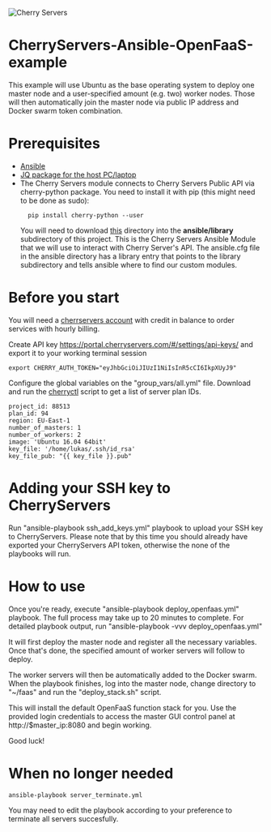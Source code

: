 ![Cherry Servers](https://www.serchen.com/images/thumbnails/large/54097.jpg)
# CherryServers-Ansible-OpenFaaS-example
This example will use Ubuntu as the base operating system to deploy one master node and a user-specified amount (e.g. two) worker nodes. Those will then automatically join the master node via public IP address and Docker swarm token combination. 
# Prerequisites
<ul>
  <li><a href="https://www.ansible.com/" target="_blank">Ansible</a></li>
  <li><a href="https://stedolan.github.io/jq/download/" target="_blank">JQ package for the host PC/laptop</a></li>
  <li>The Cherry Servers module connects to Cherry Servers Public API via cherry-python package. You need to install it with pip (this might need to be done as sudo):</li>
  
  ```
    pip install cherry-python --user
  ```

You will need to download <a href="https://github.com/cherryservers/cherry-ansible-module/tree/master/cherryservers">this</a> directory into the <b>ansible/library</b> subdirectory of this project.
This is the Cherry Servers Ansible Module that we will use to interact with Cherry Server's API. The ansible.cfg file in the ansible directory has a library entry that points to the library subdirectory and tells ansible where to find our custom modules.
</ul>

# Before you start
You will need a <a href="https://portal.cherryservers.com" target="_blank">cherrservers account</a> with credit in balance to order services with hourly billing. 

Create API key <a href="https://portal.cherryservers.com/#/settings/api-keys/" target="_blank">https://portal.cherryservers.com/#/settings/api-keys/</a> and export it to your working terminal session<br>
```
export CHERRY_AUTH_TOKEN="eyJhbGciOiJIUzI1NiIsInR5cCI6IkpXUyJ9"
```
Configure the global variables on the "group_vars/all.yml" file. Download and run the <a href="https://github.com/cherryservers/cherryctl" target="_blank">cherryctl</a> script to get a list of server plan IDs.
```
project_id: 88513
plan_id: 94
region: EU-East-1
number_of_masters: 1
number_of_workers: 2
image: 'Ubuntu 16.04 64bit'
key_file: '/home/lukas/.ssh/id_rsa'
key_file_pub: "{{ key_file }}.pub"
```

# Adding your SSH key to CherryServers

Run  "ansible-playbook ssh_add_keys.yml" playbook to upload your SSH key to CherryServers. Please note that by this time you should already have exported your CherryServers API token, otherwise the none of the playbooks will run.

# How to use

Once you're ready, execute "ansible-playbook deploy_openfaas.yml" playbook. The full process may take up to 20 minutes to complete. For detailed playbook output, run "ansible-playbook -vvv deploy_openfaas.yml"

It will first deploy the master node and register all the necessary variables. Once that's done, the specified amount of worker servers will follow to deploy. 

The worker servers will then be automatically added to the Docker swarm. When the playbook finishes, log into the master node, change directory to "~/faas" and run the "deploy_stack.sh" script. 

This will install the default OpenFaaS function stack for you. Use the provided login credentials to access the master GUI control panel at http://$master_ip:8080 and begin working.

Good luck!


# When no longer needed
```
ansible-playbook server_terminate.yml
```
You may need to edit the playbook according to your preference to terminate all servers succesfully. 
